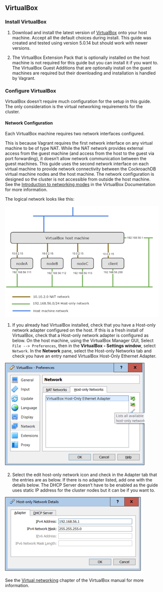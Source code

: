 ## VirtualBox


### Install VirtualBox

1. Download and install the latest version of [VirtualBox](https://www.virtualbox.org) onto your host machine. Accept all the default choices during install. This guide was created and tested using version 5.0.14 but should work with newer versions.


2. The VirtualBox Extension Pack that is optionally installed on the host machine is not required for this guide but you can install it if you want to. The VirtualBox Guest Additions that are optionally install on the guest machines are required but their downloading and installation is handled by Vagrant.


### Configure VirtualBox

VirtualBox doesn’t require much configuration for the setup in this guide. The only consideration is the virtual networking requirements for the cluster.

#### Network Configuration

Each VirtualBox machine requires two network interfaces configured. 

This is because Vagrant requires the first network interface on any virtual machine to be of type NAT. While the NAT network provides external access from the guest machine (and access from the host to the guest via port forwarding), it doesn’t allow network communication between the guest machines. This guide uses the second network interface on each virtual machine to provide network connectivity between the CockroachDB virtual machine nodes and the host machine. The network configuration is designed so the cluster is not accessible from outside the host machine. See the [Introduction to networking modes](https://www.virtualbox.org/manual/ch06.html#networkingmodes) in the VirtualBox Documentation for more information.


The logical network looks like this:

![logical network image](images/virtualbox_logical_network_with_hostonly.png)

1. If you already had VirtualBox installed, check that you have a Host-only network adapter configured on the host. If this is a fresh install of VirtualBox, check that a Host-only network adapter is configured as below. On the host machine, using the VirtualBox Manager GUI, Select `File --> Preferences`, then in the **VirtualBox - Settings window**, select `Network`. In the **Network** pane, select the Host-only Networks tab and check you have an entry named VirtualBox Host-Only Ethernet Adapter. 

![virtualbox preferences image](images/VirtualBox.Preferences.png)

2. Select the edit host-only network icon and check in the Adapter tab that the entries are as below. If there is no adapter listed, add one with the details below. The DHCP Server doesn’t have to be enabled as the guide uses static IP address for the cluster nodes but it can be if you want to.

![host-only network details image](images/Host-only.Network.Details.png)

See the [Virtual networking](https://www.virtualbox.org/manual/ch06.html) chapter of the VirtualBox manual for more information.

